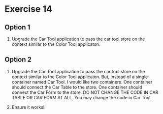 # Exercise 14

## Option 1

1. Upgrade the Car Tool application to pass the car tool store on the context similar to the Color Tool applicaton.

## Option 2

1. Upgrade the Car Tool application to pass the car tool store on the context similar to the Color Tool applicaton. But, instead of a single container named Car Tool. I would like two containers. One container should connect the Car Table to the store. One container should connect the Car Form to the store. DO NOT CHANGE THE CODE IN CAR TABLE OR CAR FORM AT ALL. You may change the code in Car Tool.

2. Ensure it works!